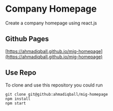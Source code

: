 # Company Homepage

Create a company homepage using react.js

## Github Pages

[https://ahmadiqball.github.io/mig-homepage](https://ahmadiqball.github.io/mig-homepage)

## Use Repo
To clone and use this repository you could run
```
git clone git@github:ahmadiqball/mig-homepage
npm install
npm start
```

